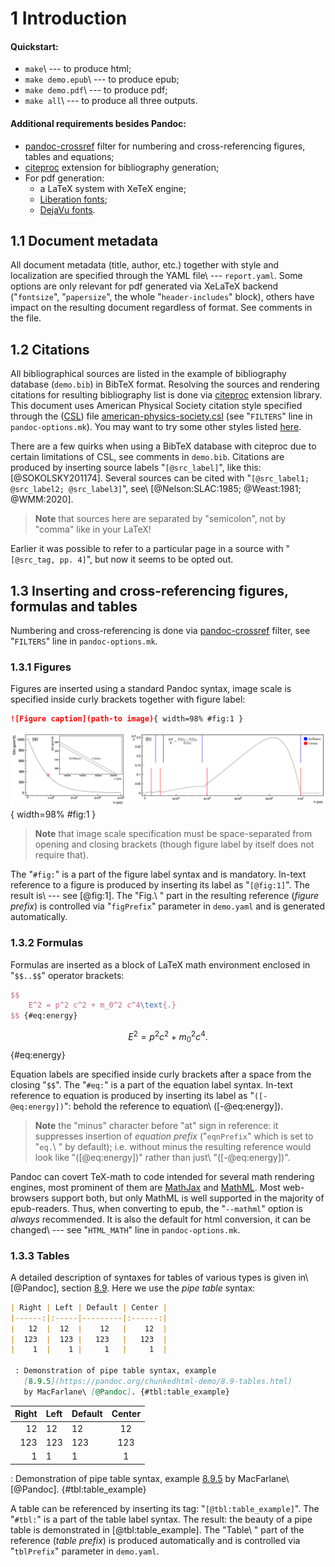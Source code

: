 # 1 Introduction

#### Quickstart:

- `make`\ --- to produce html;
- `make demo.epub`\ --- to produce epub;
- `make demo.pdf`\ --- to produce pdf;
- `make all`\ --- to produce all three outputs.

#### Additional requirements besides Pandoc:

- [pandoc-crossref](https://github.com/lierdakil/pandoc-crossref) filter for numbering and cross-referencing figures, tables and equations;
- [citeproc](https://github.com/jgm/citeproc) extension for bibliography generation;
- For pdf generation:
  - a LaTeX system with XeTeX engine;
  - [Liberation fonts](https://github.com/liberationfonts/liberation-fonts/);
  - [DejaVu fonts](https://dejavu-fonts.github.io/).

## 1.1 Document metadata

All document metadata (title, author, etc.) together with style and localization are specified through the YAML file\ --- `report.yaml`. Some options are only relevant for pdf generated via XeLaTeX backend ("`fontsize`", "`papersize`", the whole "`header-includes`" block), others have impact on the resulting document regardless of format. See comments in the file.

## 1.2 Citations

All bibliographical sources are listed in the example of bibliography database (`demo.bib`) in BibTeX format. Resolving the sources and rendering citations for resulting bibliography list is done via [citeproc](https://github.com/jgm/citeproc) extension library. This document uses American Physical Society citation style specified through the ([CSL](https://docs.citationstyles.org/)) file [american-physics-society.csl](https://www.zotero.org/styles/american-physics-society) (see "`FILTERS`" line in `pandoc-options.mk`). You may want to try some other styles listed [here](https://www.zotero.org/styles).

There are a few quirks when using a BibTeX database with citeproc due to certain limitations of CSL, see comments in `demo.bib`. Citations are produced by inserting source labels "`[@src_label]`", like this: [@SOKOLSKY201174]. Several sources can be cited with "`[@src_label1; @src_label2; @src_label3]`", see\ [@Nelson:SLAC:1985; @Weast:1981; @WMM:2020].

> **Note** that sources here are separated by "semicolon", not by "comma" like in your LaTeX!

Earlier it was possible to refer to a particular page in a source with "`[@src_tag, pp. 4]`", but now it seems to be opted out.

## 1.3 Inserting and cross-referencing figures, formulas and tables

Numbering and cross-referencing is done via [pandoc-crossref](https://github.com/lierdakil/pandoc-crossref) filter, see "`FILTERS`" line in `pandoc-options.mk`.

### 1.3.1 Figures

Figures are inserted using a standard Pandoc syntax, image scale is specified inside curly brackets together with figure label:

```markdown
![Figure caption](path-to image){ width=98% #fig:1 }
```

![(a)\ The dependency of atmospheric depth $x(h)$ according to functions by Linsley and Keilhauer. (b)\ Relative difference in atmospheric heights between Linsley and Keilhauer parametrizatons. Red (Linsley) and blue (Keilhauer) lines represent borders of atmospheric layers in two models. Fig.\ 1 from paper [@Togini:NuINT12].](images/Keilhauer-Linsley.png){ width=98% #fig:1 }

> **Note** that image scale specification must be space-separated from opening and closing brackets (though figure label by itself does not require that).

The "`#fig:`" is a part of the figure label syntax and is mandatory. In-text reference to a figure is produced by inserting its label as "`[@fig:1]`". The result is\ --- see [@fig:1]. The "Fig.\ " part in the resulting reference (_figure prefix_) is controlled via "`figPrefix`" parameter in `demo.yaml` and is generated automatically.

### 1.3.2 Formulas

Formulas are inserted as a block of LaTeX math environment enclosed in "`$$..$$`" operator brackets:

```tex
$$
    E^2 = p^2 c^2 + m_0^2 c^4\text{.}
$$ {#eq:energy}
```

$$
    E^2 = p^2 c^2 + m_0^2 c^4\text{.}
$$ {#eq:energy}

Equation labels are specified inside curly brackets after a space from the closing "`$$`". The "`#eq:`" is a part of the equation label syntax. In-text reference to equation is produced by inserting its label as "`([-@eq:energy])`": behold the reference to equation\ ([-@eq:energy]).

> **Note** the "minus" character before "at" sign in reference: it suppresses insertion of _equation prefix_ ("`eqnPrefix`" which is set to "`eq.`\ " by default); i.e. without minus the resulting reference would look like "([@eq:energy])" rather than just\ "([-@eq:energy])".

Pandoc can covert TeX-math to code intended for several math rendering engines, most prominent of them are [MathJax](https://www.mathjax.org/) and [MathML](https://www.w3.org/TR/MathML/). Most web-browsers support both, but only MathML is well supported in the majority of epub-readers. Thus, when converting to epub, the "`--mathml`" option is _always_ recommended. It is also the default for html conversion, it can be changed\ --- see "`HTML_MATH`" line in `pandoc-options.mk`.

### 1.3.3 Tables

A detailed description of syntaxes for tables of various types is given in\ [@Pandoc], section [8.9](https://pandoc.org/chunkedhtml-demo/8.9-tables.html). Here we use the _pipe table_ syntax:

~~~ {.md .numberLines}
| Right | Left | Default | Center |
|------:|:-----|---------|:------:|
|   12  |  12  |    12   |    12  |
|  123  |  123 |   123   |   123  |
|    1  |    1 |     1   |     1  |

 : Demonstration of pipe table syntax, example
   [8.9.5](https://pandoc.org/chunkedhtml-demo/8.9-tables.html)
   by MacFarlane\ [@Pandoc]. {#tbl:table_example}
~~~

| Right | Left | Default | Center |
|------:|:-----|---------|:------:|
|   12  |  12  |    12   |    12  |
|  123  |  123 |   123   |   123  |
|    1  |    1 |     1   |     1  |

 : Demonstration of pipe table syntax, example
   [8.9.5](https://pandoc.org/chunkedhtml-demo/8.9-tables.html)
   by MacFarlane\ [@Pandoc].
   {#tbl:table_example}

A table can be referenced by inserting its tag: "`[@tbl:table_example]`". The "`#tbl:`" is a part of the table label syntax. The result: the beauty of a pipe table is demonstrated in [@tbl:table_example]. The "Table\ " part of the reference (_table prefix_) is produced automatically and is controlled via "`tblPrefix`" parameter in `demo.yaml`.
